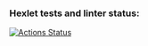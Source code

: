 ### Hexlet tests and linter status:
[![Actions Status](https://github.com/JustGitHubUserid9292/frontend-project-44/workflows/hexlet-check/badge.svg)](https://github.com/JustGitHubUserid9292/frontend-project-44/actions)